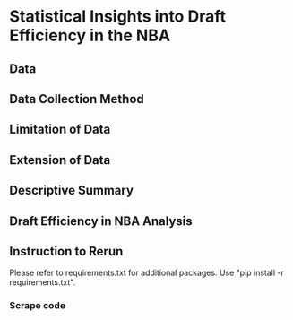 # Statistical Insights into Draft Efficiency in the NBA

## Data

## Data Collection Method

## Limitation of Data

## Extension of Data

## Descriptive Summary

## Draft Efficiency in NBA Analysis

## Instruction to Rerun
Please refer to requirements.txt for additional packages. 
Use "pip install -r requirements.txt".

### Scrape code
